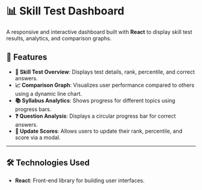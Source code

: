 # 📊 Skill Test Dashboard

A responsive and interactive dashboard built with **React** to display skill test results, analytics, and comparison graphs.

## 🚀 Features
- **📝 Skill Test Overview**: Displays test details, rank, percentile, and correct answers.
- **📈 Comparison Graph**: Visualizes user performance compared to others using a dynamic line chart.
-  **📚 Syllabus Analytics**: Shows progress for different topics using progress bars.
-   **❓ Question Analysis**: Displays a circular progress bar for correct answers.
-   **🔄 Update Scores**: Allows users to update their rank, percentile, and score via a modal.

---
## 🛠️ Technologies Used
- **React**: Front-end library for building user interfaces.

